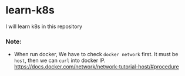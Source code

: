 # learn-k8s

I will learn k8s in this repository

### Note: 
* When run docker, We have to check `docker network` first. It must be `host`, then we can `curl` into docker IP.
https://docs.docker.com/network/network-tutorial-host/#procedure